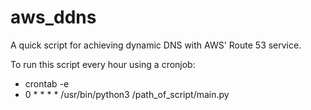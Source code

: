 # aws_ddns
A quick script for achieving dynamic DNS with AWS' Route 53 service.

To run this script every hour using a cronjob:

- crontab -e
- 0 * * * * /usr/bin/python3 /path_of_script/main.py
